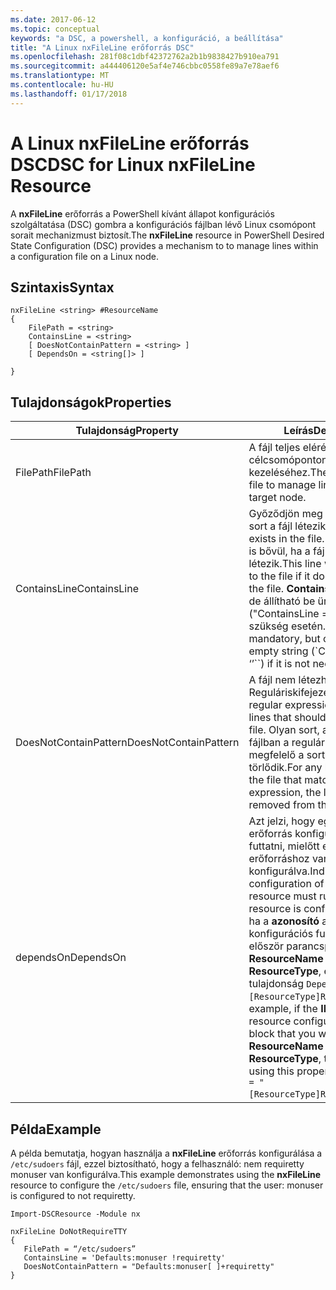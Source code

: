 ```yaml
---
ms.date: 2017-06-12
ms.topic: conceptual
keywords: "a DSC, a powershell, a konfiguráció, a beállítása"
title: "A Linux nxFileLine erőforrás DSC"
ms.openlocfilehash: 281f08c1dbf42372762a2b1b9838427b910ea791
ms.sourcegitcommit: a444406120e5af4e746cbbc0558fe89a7e78aef6
ms.translationtype: MT
ms.contentlocale: hu-HU
ms.lasthandoff: 01/17/2018
---
```

# <a name="dsc-for-linux-nxfileline-resource"></a><span data-ttu-id="c0017-103">A Linux nxFileLine erőforrás DSC</span><span class="sxs-lookup"><span data-stu-id="c0017-103">DSC for Linux nxFileLine Resource</span></span>

<span data-ttu-id="c0017-104">A **nxFileLine** erőforrás a PowerShell kívánt állapot konfigurációs szolgáltatása (DSC) gombra a konfigurációs fájlban lévő Linux csomópont sorait mechanizmust biztosít.</span><span class="sxs-lookup"><span data-stu-id="c0017-104">The **nxFileLine** resource in PowerShell Desired State Configuration (DSC) provides a mechanism to to manage lines within a configuration file on a Linux node.</span></span>

## <a name="syntax"></a><span data-ttu-id="c0017-105">Szintaxis</span><span class="sxs-lookup"><span data-stu-id="c0017-105">Syntax</span></span>

```
nxFileLine <string> #ResourceName
{
    FilePath = <string>
    ContainsLine = <string>
    [ DoesNotContainPattern = <string> ]
    [ DependsOn = <string[]> ]

}
```

## <a name="properties"></a><span data-ttu-id="c0017-106">Tulajdonságok</span><span class="sxs-lookup"><span data-stu-id="c0017-106">Properties</span></span>

|  <span data-ttu-id="c0017-107">Tulajdonság</span><span class="sxs-lookup"><span data-stu-id="c0017-107">Property</span></span> |  <span data-ttu-id="c0017-108">Leírás</span><span class="sxs-lookup"><span data-stu-id="c0017-108">Description</span></span> | 
|---|---|
| <span data-ttu-id="c0017-109">FilePath</span><span class="sxs-lookup"><span data-stu-id="c0017-109">FilePath</span></span>| <span data-ttu-id="c0017-110">A fájl teljes elérési útja a célcsomóponton sorainak kezeléséhez.</span><span class="sxs-lookup"><span data-stu-id="c0017-110">The full path to the file to manage lines in on the target node.</span></span>| 
| <span data-ttu-id="c0017-111">ContainsLine</span><span class="sxs-lookup"><span data-stu-id="c0017-111">ContainsLine</span></span>| <span data-ttu-id="c0017-112">Győződjön meg arról, hogy egy sort a fájl létezik.</span><span class="sxs-lookup"><span data-stu-id="c0017-112">A line to ensure exists in the file.</span></span> <span data-ttu-id="c0017-113">Ezt a sort a fájl is bővül, ha a fájl nem létezik.</span><span class="sxs-lookup"><span data-stu-id="c0017-113">This line will be appended to the file if it does not exist in the file.</span></span> <span data-ttu-id="c0017-114">**ContainsLine** kötelező, de állítható be üres karakterlánc ("ContainsLine =" ") nincs szükség esetén.</span><span class="sxs-lookup"><span data-stu-id="c0017-114">**ContainsLine** is mandatory, but can be set to an empty string (\`ContainsLine = ‘’\`\`) if it is not needed.</span></span>| 
| <span data-ttu-id="c0017-115">DoesNotContainPattern</span><span class="sxs-lookup"><span data-stu-id="c0017-115">DoesNotContainPattern</span></span>| <span data-ttu-id="c0017-116">A fájl nem létezhet sorok Reguláriskifejezés-mintának.</span><span class="sxs-lookup"><span data-stu-id="c0017-116">A regular expression pattern for lines that should not exist in the file.</span></span> <span data-ttu-id="c0017-117">Olyan sort, amely létezik a fájlban a reguláris kifejezésnek megfelelő a sort a fájl törlődik.</span><span class="sxs-lookup"><span data-stu-id="c0017-117">For any lines that exist in the file that match this regular expression, the line will be removed from the file.</span></span>| 
| <span data-ttu-id="c0017-118">dependsOn</span><span class="sxs-lookup"><span data-stu-id="c0017-118">DependsOn</span></span> | <span data-ttu-id="c0017-119">Azt jelzi, hogy egy másik erőforrás konfigurációjának kell futtatni, mielőtt ehhez az erőforráshoz van konfigurálva.</span><span class="sxs-lookup"><span data-stu-id="c0017-119">Indicates that the configuration of another resource must run before this resource is configured.</span></span> <span data-ttu-id="c0017-120">Például ha a **azonosító** az erőforrás konfigurációs futtatni kívánt először parancsprogramblokkja **ResourceName** és annak típusa **ResourceType**, ez a szintaxis a tulajdonság `DependsOn = "[ResourceType]ResourceName"`.</span><span class="sxs-lookup"><span data-stu-id="c0017-120">For example, if the **ID** of the resource configuration script block that you want to run first is **ResourceName** and its type is **ResourceType**, the syntax for using this property is `DependsOn = "[ResourceType]ResourceName"`.</span></span>| 

## <a name="example"></a><span data-ttu-id="c0017-121">Példa</span><span class="sxs-lookup"><span data-stu-id="c0017-121">Example</span></span>

<span data-ttu-id="c0017-122">A példa bemutatja, hogyan használja a **nxFileLine** erőforrás konfigurálása a `/etc/sudoers` fájl, ezzel biztosítható, hogy a felhasználó: nem requiretty monuser van konfigurálva.</span><span class="sxs-lookup"><span data-stu-id="c0017-122">This example demonstrates using the **nxFileLine** resource to configure the `/etc/sudoers` file, ensuring that the user: monuser is configured to not requiretty.</span></span>

```
Import-DSCResource -Module nx 

nxFileLine DoNotRequireTTY
{
   FilePath = “/etc/sudoers”
   ContainsLine = 'Defaults:monuser !requiretty'
   DoesNotContainPattern = "Defaults:monuser[ ]+requiretty"
} 
```


